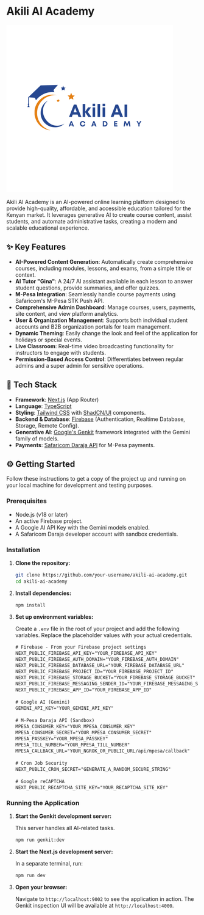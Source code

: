 # Akili AI Academy

![Akili AI](/public/Akili%20AI.png)

Akili AI Academy is an AI-powered online learning platform designed to provide high-quality, affordable, and accessible education tailored for the Kenyan market. It leverages generative AI to create course content, assist students, and automate administrative tasks, creating a modern and scalable educational experience.

## ✨ Key Features

-   **AI-Powered Content Generation**: Automatically create comprehensive courses, including modules, lessons, and exams, from a simple title or context.
-   **AI Tutor "Gina"**: A 24/7 AI assistant available in each lesson to answer student questions, provide summaries, and offer quizzes.
-   **M-Pesa Integration**: Seamlessly handle course payments using Safaricom's M-Pesa STK Push API.
-   **Comprehensive Admin Dashboard**: Manage courses, users, payments, site content, and view platform analytics.
-   **User & Organization Management**: Supports both individual student accounts and B2B organization portals for team management.
-   **Dynamic Theming**: Easily change the look and feel of the application for holidays or special events.
-   **Live Classroom**: Real-time video broadcasting functionality for instructors to engage with students.
-   **Permission-Based Access Control**: Differentiates between regular admins and a super admin for sensitive operations.

## 🚀 Tech Stack

-   **Framework**: [Next.js](https://nextjs.org/) (App Router)
-   **Language**: [TypeScript](https://www.typescriptlang.org/)
-   **Styling**: [Tailwind CSS](https://tailwindcss.com/) with [ShadCN/UI](https://ui.shadcn.com/) components.
-   **Backend & Database**: [Firebase](https://firebase.google.com/) (Authentication, Realtime Database, Storage, Remote Config).
-   **Generative AI**: [Google's Genkit](https://firebase.google.com/docs/genkit) framework integrated with the Gemini family of models.
-   **Payments**: [Safaricom Daraja API](https://developer.safaricom.co.ke/) for M-Pesa payments.

## ⚙️ Getting Started

Follow these instructions to get a copy of the project up and running on your local machine for development and testing purposes.

### Prerequisites

-   Node.js (v18 or later)
-   An active Firebase project.
-   A Google AI API Key with the Gemini models enabled.
-   A Safaricom Daraja developer account with sandbox credentials.

### Installation

1.  **Clone the repository:**
    ```bash
    git clone https://github.com/your-username/akili-ai-academy.git
    cd akili-ai-academy
    ```

2.  **Install dependencies:**
    ```bash
    npm install
    ```

3.  **Set up environment variables:**

    Create a `.env` file in the root of your project and add the following variables. Replace the placeholder values with your actual credentials.

    ```env
    # Firebase - From your Firebase project settings
    NEXT_PUBLIC_FIREBASE_API_KEY="YOUR_FIREBASE_API_KEY"
    NEXT_PUBLIC_FIREBASE_AUTH_DOMAIN="YOUR_FIREBASE_AUTH_DOMAIN"
    NEXT_PUBLIC_FIREBASE_DATABASE_URL="YOUR_FIREBASE_DATABASE_URL"
    NEXT_PUBLIC_FIREBASE_PROJECT_ID="YOUR_FIREBASE_PROJECT_ID"
    NEXT_PUBLIC_FIREBASE_STORAGE_BUCKET="YOUR_FIREBASE_STORAGE_BUCKET"
    NEXT_PUBLIC_FIREBASE_MESSAGING_SENDER_ID="YOUR_FIREBASE_MESSAGING_SENDER_ID"
    NEXT_PUBLIC_FIREBASE_APP_ID="YOUR_FIREBASE_APP_ID"

    # Google AI (Gemini)
    GEMINI_API_KEY="YOUR_GEMINI_API_KEY"

    # M-Pesa Daraja API (Sandbox)
    MPESA_CONSUMER_KEY="YOUR_MPESA_CONSUMER_KEY"
    MPESA_CONSUMER_SECRET="YOUR_MPESA_CONSUMER_SECRET"
    MPESA_PASSKEY="YOUR_MPESA_PASSKEY"
    MPESA_TILL_NUMBER="YOUR_MPESA_TILL_NUMBER"
    MPESA_CALLBACK_URL="YOUR_NGROK_OR_PUBLIC_URL/api/mpesa/callback"
    
    # Cron Job Security
    NEXT_PUBLIC_CRON_SECRET="GENERATE_A_RANDOM_SECURE_STRING"

    # Google reCAPTCHA
    NEXT_PUBLIC_RECAPTCHA_SITE_KEY="YOUR_RECAPTCHA_SITE_KEY"
    ```

### Running the Application

1.  **Start the Genkit development server:**

    This server handles all AI-related tasks.

    ```bash
    npm run genkit:dev
    ```

2.  **Start the Next.js development server:**

    In a separate terminal, run:

    ```bash
    npm run dev
    ```

3.  **Open your browser:**

    Navigate to `http://localhost:9002` to see the application in action.
    The Genkit inspection UI will be available at `http://localhost:4000`.

